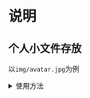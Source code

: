 # 说明
## 个人小文件存放
以`img/avatar.jpg`为例  
<details>
<summary>使用方法</summary>
  
- github
  ```
  https://cdn.jsdelivr.net/gh/wsj0051/files@main/img/avatar.jpg
  ```
- gitee
  ```
  https://gitee.com/wsj0051/files/raw/main/img/avatar.jpg)
  ```
</details>
